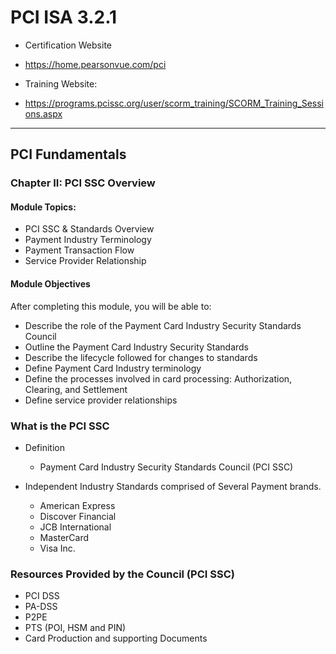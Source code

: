 # PCI ISA 3.2.1


- Certification Website
- https://home.pearsonvue.com/pci

- Training Website: 
- https://programs.pcissc.org/user/scorm_training/SCORM_Training_Sessions.aspx


---

## PCI Fundamentals

### Chapter II: PCI SSC Overview

#### Module Topics: 
- PCI SSC & Standards Overview
- Payment Industry Terminology
- Payment Transaction Flow
- Service Provider Relationship

#### Module Objectives
After completing this module, you will be able to:
- Describe the role of the Payment Card Industry Security Standards Council
- Outline the Payment Card Industry Security Standards
- Describe the lifecycle followed for changes to standards
- Define Payment Card Industry terminology
- Define the processes involved in card processing: Authorization, Clearing, and Settlement
- Define service provider relationships


### What is the PCI SSC

- Definition
    - Payment Card Industry Security Standards Council (PCI SSC)
- Independent Industry Standards comprised of Several Payment brands.

    - American Express
    - Discover Financial
    - JCB International
    - MasterCard
    - Visa Inc.

### Resources Provided by the Council (PCI SSC)

- PCI DSS
- PA-DSS
- P2PE
- PTS (POI, HSM and PIN)
- Card Production and supporting Documents

